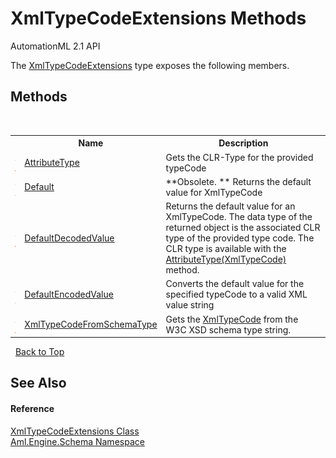 # XmlTypeCodeExtensions Methods
AutomationML 2.1 API 

The <a href="T_Aml_Engine_Schema_XmlTypeCodeExtensions">XmlTypeCodeExtensions</a> type exposes the following members.


## Methods
&nbsp;<table><tr><th></th><th>Name</th><th>Description</th></tr><tr><td>![Public method](media/pubmethod.gif "Public method")![Static member](media/static.gif "Static member")</td><td><a href="M_Aml_Engine_Schema_XmlTypeCodeExtensions_AttributeType">AttributeType</a></td><td>
Gets the CLR-Type for the provided typeCode</td></tr><tr><td>![Public method](media/pubmethod.gif "Public method")![Static member](media/static.gif "Static member")</td><td><a href="M_Aml_Engine_Schema_XmlTypeCodeExtensions_Default">Default</a></td><td> **Obsolete. **
Returns the default value for XmlTypeCode</td></tr><tr><td>![Public method](media/pubmethod.gif "Public method")![Static member](media/static.gif "Static member")</td><td><a href="M_Aml_Engine_Schema_XmlTypeCodeExtensions_DefaultDecodedValue">DefaultDecodedValue</a></td><td>
Returns the default value for an XmlTypeCode. The data type of the returned object is the associated CLR type of the provided type code. The CLR type is available with the <a href="M_Aml_Engine_Schema_XmlTypeCodeExtensions_AttributeType">AttributeType(XmlTypeCode)</a> method.</td></tr><tr><td>![Public method](media/pubmethod.gif "Public method")![Static member](media/static.gif "Static member")</td><td><a href="M_Aml_Engine_Schema_XmlTypeCodeExtensions_DefaultEncodedValue">DefaultEncodedValue</a></td><td>
Converts the default value for the specified typeCode to a valid XML value string</td></tr><tr><td>![Public method](media/pubmethod.gif "Public method")![Static member](media/static.gif "Static member")</td><td><a href="M_Aml_Engine_Schema_XmlTypeCodeExtensions_XmlTypeCodeFromSchemaType">XmlTypeCodeFromSchemaType</a></td><td>
Gets the <a href="https://docs.microsoft.com/dotnet/api/system.xml.schema.xmltypecode" target="_parent" rel="noopener noreferrer">XmlTypeCode</a> from the W3C XSD schema type string.</td></tr></table>&nbsp;
<a href="#xmltypecodeextensions-methods">Back to Top</a>

## See Also


#### Reference
<a href="T_Aml_Engine_Schema_XmlTypeCodeExtensions">XmlTypeCodeExtensions Class</a><br /><a href="N_Aml_Engine_Schema">Aml.Engine.Schema Namespace</a><br />